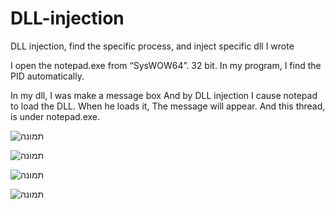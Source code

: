 # DLL-injection
DLL injection, find the specific process, and inject specific dll I wrote

I open the notepad.exe from “SysWOW64”. 32 bit.
In my program, I find the PID automatically. 
 
In my dll, I was make a message box
And by DLL injection I cause notepad to load the DLL. When he loads it, 
The message will appear. And this thread, is under notepad.exe.

![תמונה](https://user-images.githubusercontent.com/57419731/137398354-50d62c3e-8cb6-438e-8e74-05b20314f16b.png)

![תמונה](https://user-images.githubusercontent.com/57419731/137398526-ba5476b9-7f09-4e71-983a-e7ddc2f99ba9.png)


![תמונה](https://user-images.githubusercontent.com/57419731/137398943-a1ce92a5-0edb-41d6-9587-8c0e57c20e26.png)

![תמונה](https://user-images.githubusercontent.com/57419731/137399100-e733d7a5-02a9-4964-a3cb-2a93e6a549d7.png)
